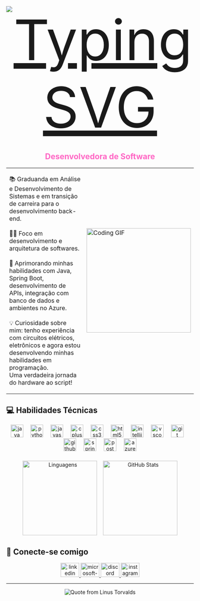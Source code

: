 <div style="text-align: center;">
  <a href="https://git.io/typing-svg">
    <img src="https://readme-typing-svg.herokuapp.com/?center=true&vCenter=true&color=ffffff&lines=Olá,%20me+chamo+Paola+Moura;Seja+bem+vindo(a)!+😊" alt="Typing SVG" style="font-size: 150px">
  </a>
</div>
  

<div align="center">

## <span style="color:#FF66C4;">Desenvolvedora de Software</span>

<table>
  <tr>
    <td>
      <p align="left">
        📚 Graduanda em Análise e Desenvolvimento de Sistemas e em transição de carreira para o desenvolvimento back-end.<br><br>
        👩‍💻 Foco em desenvolvimento e arquitetura de softwares.<br><br>
        🌱 Aprimorando minhas habilidades com Java, Spring Boot, desenvolvimento de APIs, integração com banco de dados e ambientes no Azure.<br><br>
        💡 Curiosidade sobre mim: tenho experiência com circuitos elétricos, eletrônicos e agora estou desenvolvendo minhas habilidades em programação.<br>
        Uma verdadeira jornada do hardware ao script!
      </p>
    </td>
    <td>
      <img src="https://user-images.githubusercontent.com/74038190/236544207-c4f427b3-be04-4cfe-a3d2-2eabb0d2de73.gif" width="280" alt="Coding GIF">
    </td>
  </tr>
</table>

</div>


###

## 💻 Habilidades Técnicas
<div align="center">
  <img src="https://cdn.jsdelivr.net/gh/devicons/devicon/icons/java/java-original.svg" height="34" alt="java logo"  />
  <img width="12" />
  <img src="https://cdn.jsdelivr.net/gh/devicons/devicon/icons/python/python-original.svg" height="34" alt="python logo"  />
  <img width="12" />
  <img src="https://cdn.jsdelivr.net/gh/devicons/devicon/icons/javascript/javascript-original.svg" height="34" alt="javascript logo"  />
  <img width="12" />
  <img src="https://cdn.jsdelivr.net/gh/devicons/devicon/icons/cplusplus/cplusplus-original.svg" height="34" alt="cplusplus logo"  />
  <img width="12" />
  <img src="https://cdn.jsdelivr.net/gh/devicons/devicon/icons/css3/css3-original.svg" height="34" alt="css3 logo"  />
  <img width="12" />
  <img src="https://cdn.jsdelivr.net/gh/devicons/devicon/icons/html5/html5-original.svg" height="34" alt="html5 logo"  />
  <img width="12" />
  <img src="https://cdn.jsdelivr.net/gh/devicons/devicon/icons/intellij/intellij-original.svg" height="34" alt="intellij logo"  />
  <img width="12" />
  <img src="https://cdn.jsdelivr.net/gh/devicons/devicon/icons/vscode/vscode-original.svg" height="34" alt="vscode logo"  />
  <img width="12" />
  <img src="https://cdn.jsdelivr.net/gh/devicons/devicon/icons/git/git-original.svg" height="34" alt="git logo"  />
  <img width="12" />
  <img src="https://skillicons.dev/icons?i=github" height="34" alt="github logo"  />
  <img width="12" />
  <img src="https://cdn.jsdelivr.net/gh/devicons/devicon/icons/spring/spring-original.svg" height="34" alt="spring logo"  />
  <img width="12" />
  <img src="https://skillicons.dev/icons?i=postman" height="34" alt="postman logo"  />
  <img width="12" />
  <img src="https://cdn.jsdelivr.net/gh/devicons/devicon/icons/azure/azure-original.svg" height="34" alt="azure logo"  />
</div>

###
  
<p align="center">
  <img height="200" src="https://github-readme-stats.vercel.app/api/top-langs/?username=paolahegel&layout=donut&theme=rose_pine&hide_border=false" alt="Linguagens"/>
  &nbsp;&nbsp;
  <img height="200" src="https://github-readme-stats.vercel.app/api?username=paolahegel&show_icons=true&theme=rose_pine&hide_border=false" alt="GitHub Stats"/>
</p>



###

## 🌟 Conecte-se comigo
<div align="center">
  <a href="https://www.linkedin.com/in/paolamouranascimento/" target="_blank">
    <img src="https://raw.githubusercontent.com/maurodesouza/profile-readme-generator/master/src/assets/icons/social/linkedin/default.svg" width="50" height="38" alt="linkedin logo"  />
  </a>
  <a href="paolamoura.kj@hotmail.com" target="_blank">
    <img src="https://raw.githubusercontent.com/maurodesouza/profile-readme-generator/master/src/assets/icons/social/microsoft-outlook/default.svg" width="50" height="38" alt="microsoft-outlook logo"  />
  </a>
  <a href="https://discord.com/users/paolina4333" target="_blank">
    <img src="https://raw.githubusercontent.com/maurodesouza/profile-readme-generator/master/src/assets/icons/social/discord/default.svg" width="50" height="38" alt="discord logo"  />
  </a>
  <a href="https://www.instagram.com/paolahegel" target="_blank">
    <img src="https://raw.githubusercontent.com/maurodesouza/profile-readme-generator/master/src/assets/icons/social/instagram/default.svg" width="50" height="38" alt="instagram logo"  />
  </a>
</div>

---
<div align="center">
  <img src="https://quotes-github-readme.vercel.app/api?type=vertical&theme=dracula&quote=%22Talk%20is%20cheap.%20Show%20me%20the%20code.%22&author=Linus%20Torvalds&font=italic" alt="Quote from Linus Torvalds" />
</div>

<div align="center">







